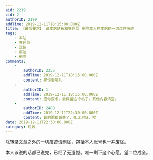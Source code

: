 ```yaml
---
aid: 2219
cid: 2
authorID: 2199
addTime: 2019-12-11T18:15:00.000Z
title: 【最后要求】 请本站站长和管理员 删除本人在本站的一切过往痕迹
tags:
    - 本站
    - 管理员
    - 过往
    - 痕迹
    - 删除
comments:
    -
        authorID: 2355
        addTime: 2019-12-11T18:15:00.000Z
        content: 那你去哪儿
    -
        authorID: 1
        addTime: 2019-12-11T18:15:00.000Z
        content: 应你要求，会保留这个帖子，其他内容清空。
    -
        authorID: 2488
        addTime: 2019-12-11T22:30:00.000Z
        content: 截的图都白费了，死无对证，唉
date: 2019-12-11T22:30:00.000Z
category: 时政
---
```


除转录文章之外的一切痕迹请删除，包括本人账号也一并废除。

本人该说的话都已说完，已经了无遗憾。唯一剩下这个心愿，望二位成全。
